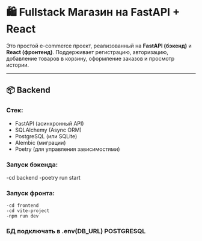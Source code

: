 # 🛍️ Fullstack Магазин на FastAPI + React

Это простой e-commerce проект, реализованный на **FastAPI (бэкенд)** и **React (фронтенд)**. Поддерживает регистрацию, авторизацию, добавление товаров в корзину, оформление заказов и просмотр истории.

---

## 📦 Backend

### Стек:
- FastAPI (асинхронный API)
- SQLAlchemy (Async ORM)
- PostgreSQL (или SQLite)
- Alembic (миграции)
- Poetry (для управления зависимостями)

### Запуск бэкенда:
   -cd backend
   -poetry run start

### Запуск фронта:
    -cd frontend
    -cd vite-project
    -npm run dev

### БД подключать в .env(DB_URL) POSTGRESQL
    
